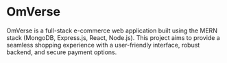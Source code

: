 # OmVerse
OmVerse is a full-stack e-commerce web application built using the MERN stack (MongoDB, Express.js, React, Node.js). This project aims to provide a seamless shopping experience with a user-friendly interface, robust backend, and secure payment options.
